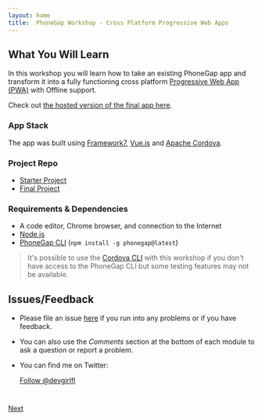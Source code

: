 ```yaml
---
layout: home
title:  PhoneGap Workshop - Cross Platform Progressive Web Apps
---
```


## What You Will Learn

In this workshop you will learn how to take an existing PhoneGap app and transform it into a fully functioning cross platform 
[Progressive Web App (PWA)](https://developers.google.com/web/progressive-web-apps/) with Offline support.

Check out [the hosted version of the final app here](https://todos-app-pwa.firebaseapp.com/).

### App Stack
The app was built using [Framework7](http://framework7.io), [Vue.js](http://vuejs.org) and [Apache Cordova](http://cordova.apache.org/).


### Project Repo 
- [Starter Project](https://github.com/hollyschinsky/todos-app-starter)
- [Final Project](https://github.com/hollyschinsky/todos-app-pwa)

### Requirements & Dependencies
- A code editor, Chrome browser, and connection to the Internet
- [Node.js](https://nodejs.org/)
- [PhoneGap CLI](https://www.npmjs.com/package/phonegap) (`npm install -g phonegap@latest`)

>It's possible to use the [Cordova CLI](https://www.npmjs.com/package/cordova-cli) with this workshop if you don't have access to the PhoneGap CLI but some testing features may not be available.

<!--## Useful Resources

- [Cordova Plugin Development Guide](https://cordova.apache.org/docs/en/latest/guide/hybrid/plugins/)
- [Cordova Plugin Specification](https://cordova.apache.org/docs/en/latest/plugin_ref/spec.html)-->

## Issues/Feedback

- Please file an issue [here](https://github.com/hollyschinsky/todos-app-pwa/issues) if you run into any problems or if you have feedback.

- You can also use the _Comments_ section at the bottom of each module to ask a question or report a problem.

- You can find me on Twitter:

    <a href="https://twitter.com/devgirlfl" class="twitter-follow-button" data-show-count="true"
    data-size="large" data-lang="en">Follow
    @devgirlfl</a>
    <script>!function(d,s,id){var js,fjs=d.getElementsByTagName(s)[0];if(!d.getElementById(id)){js=d.createElement(s);js.id=id;js.src="//platform.twitter.com/widgets.js";fjs.parentNode.insertBefore(js,fjs);}}(document,"script","twitter-wjs");</script>

<div class="row" style="margin-top:40px;">
<div class="col-sm-12">
<a href="lesson1.html" class="btn btn-default pull-right">Next <i class="glyphicon
glyphicon-chevron-right"></i></a>
</div>
</div>

<script>
  (function(i,s,o,g,r,a,m){i['GoogleAnalyticsObject']=r;i[r]=i[r]||function(){
  (i[r].q=i[r].q||[]).push(arguments)},i[r].l=1*new Date();a=s.createElement(o),
  m=s.getElementsByTagName(o)[0];a.async=1;a.src=g;m.parentNode.insertBefore(a,m)
  })(window,document,'script','//www.google-analytics.com/analytics.js','ga');

  ga('create', 'UA-98985721-1', 'auto');
  ga('send', 'pageview');

</script>
